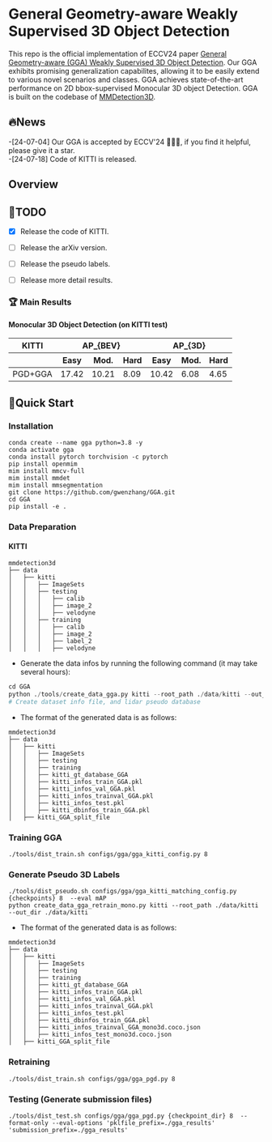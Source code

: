 # General Geometry-aware Weakly Supervised 3D Object Detection

This repo is the official implementation of ECCV24 paper [General Geometry-aware (GGA) Weakly Supervised 3D Object Detection](). Our GGA exhibits promising generalization capabilites, allowing it to be easily extend to various novel scenarios and classes. GGA achieves state-of-the-art performance on 2D bbox-supervised Monocular 3D object Detection. GGA is built on the codebase of [MMDetection3D](https://github.com/open-mmlab/mmdetection3d/tree/dev-1.0).

## 🔥News
-[24-07-04] Our GGA is accepted by ECCV'24 🎉🎉🎉, if you find it helpful, please give it a star.  
-[24-07-18] Code of KITTI is released.

## Overview  


## 📘TODO  
- [x] Release the code of KITTI.  
- [ ] Release the arXiv version.  
- [ ] Release the pseudo labels.  
- [ ] Release more detail results.  


### 🏆 Main Results

#### Monocular 3D Object Detection (on KITTI test)  

<table>
  <thead>
    <tr>
      <th>KITTI</th>
      <th colspan="3">AP_{BEV}</th>
      <th colspan="3">AP_{3D}</th>
    </tr>
    <tr>
      <th></th>
      <th>Easy</th>
      <th>Mod.</th>
      <th>Hard</th>
      <th>Easy</th>
      <th>Mod.</th>
      <th>Hard</th>
    </tr>
  </thead>
  <tbody>
    <tr>
      <td>PGD+GGA</td>
      <td>17.42</td>
      <td>10.21</td>
      <td>8.09</td>
      <td>10.42</td>
      <td>6.08</td>
      <td>4.65</td>
    </tr>
  </tbody>
</table>

## 🚀Quick Start  
### Installation  
```shell
conda create --name gga python=3.8 -y  
conda activate gga  
conda install pytorch torchvision -c pytorch  
pip install openmim  
mim install mmcv-full  
mim install mmdet  
mim install mmsegmentation  
git clone https://github.com/gwenzhang/GGA.git  
cd GGA  
pip install -e .  
```

### Data Preparation  
#### KITTI  
```
mmdetection3d
├── data
│   ├── kitti
│   │   ├── ImageSets
│   │   ├── testing
│   │   │   ├── calib
│   │   │   ├── image_2
│   │   │   ├── velodyne
│   │   ├── training
│   │   │   ├── calib
│   │   │   ├── image_2
│   │   │   ├── label_2
│   │   │   ├── velodyne
```
* Generate the data infos by running the following command (it may take several hours):  
```python 
cd GGA  
python ./tools/create_data_gga.py kitti --root_path ./data/kitti --out_dir ./data/kitti  
# Create dataset info file, and lidar pseudo database
```
* The format of the generated data is as follows:  
```
mmdetection3d
├── data
│   ├── kitti
│   │   ├── ImageSets
│   │   ├── testing
│   │   ├── training
│   │   ├── kitti_gt_database_GGA
│   │   ├── kitti_infos_train_GGA.pkl
│   │   ├── kitti_infos_val_GGA.pkl
│   │   ├── kitti_infos_trainval_GGA.pkl
│   │   ├── kitti_infos_test.pkl
│   │   ├── kitti_dbinfos_train_GGA.pkl
│   ├── kitti_GGA_split_file
```

### Training GGA  
```
./tools/dist_train.sh configs/gga/gga_kitti_config.py 8  
```

### Generate Pseudo 3D Labels  
```
./tools/dist_pseudo.sh configs/gga/gga_kitti_matching_config.py {checkpoints} 8  --eval mAP  
python create_data_gga_retrain_mono.py kitti --root_path ./data/kitti --out_dir ./data/kitti  
```
* The format of the generated data is as follows:  
```
mmdetection3d
├── data
│   ├── kitti
│   │   ├── ImageSets
│   │   ├── testing
│   │   ├── training
│   │   ├── kitti_gt_database_GGA
│   │   ├── kitti_infos_train_GGA.pkl
│   │   ├── kitti_infos_val_GGA.pkl
│   │   ├── kitti_infos_trainval_GGA.pkl
│   │   ├── kitti_infos_test.pkl
│   │   ├── kitti_dbinfos_train_GGA.pkl
│   │   ├── kitti_infos_trainval_GGA_mono3d.coco.json
│   │   ├── kitti_infos_test_mono3d.coco.json
│   ├── kitti_GGA_split_file
```

### Retraining  
 ```
./tools/dist_train.sh configs/gga/gga_pgd.py 8  
```

### Testing (Generate submission files)
 ```
./tools/dist_test.sh configs/gga/gga_pgd.py {checkpoint_dir} 8  --format-only --eval-options 'pklfile_prefix=./gga_results' 'submission_prefix=./gga_results' 
```





